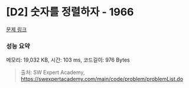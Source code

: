 # [D2] 숫자를 정렬하자 - 1966 

[문제 링크](https://swexpertacademy.com/main/code/problem/problemDetail.do?contestProbId=AV5PrmyKAWEDFAUq) 

### 성능 요약

메모리: 19,032 KB, 시간: 103 ms, 코드길이: 976 Bytes



> 출처: SW Expert Academy, https://swexpertacademy.com/main/code/problem/problemList.do